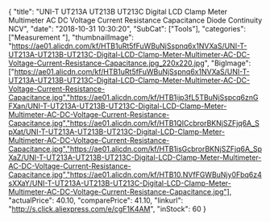 {
	"title": "UNI-T UT213A UT213B UT213C Digital LCD Clamp Meter Multimeter AC DC Voltage Current Resistance Capacitance Diode Continuity NCV",
	"date": "2018-10-31 10:30:20",
	"SubCat": ["Tools"],
	"categories": ["Measurement "],
	"thumbnailImage": "https://ae01.alicdn.com/kf/HTB1uRt5fFuWBuNjSspnq6x1NVXaS/UNI-T-UT213A-UT213B-UT213C-Digital-LCD-Clamp-Meter-Multimeter-AC-DC-Voltage-Current-Resistance-Capacitance.jpg_220x220.jpg",
	"BigImage": ["https://ae01.alicdn.com/kf/HTB1uRt5fFuWBuNjSspnq6x1NVXaS/UNI-T-UT213A-UT213B-UT213C-Digital-LCD-Clamp-Meter-Multimeter-AC-DC-Voltage-Current-Resistance-Capacitance.jpg","https://ae01.alicdn.com/kf/HTB1ijp3fL5TBuNjSspcq6znGFXan/UNI-T-UT213A-UT213B-UT213C-Digital-LCD-Clamp-Meter-Multimeter-AC-DC-Voltage-Current-Resistance-Capacitance.jpg","https://ae01.alicdn.com/kf/HTB1QICcbrorBKNjSZFjq6A_SpXat/UNI-T-UT213A-UT213B-UT213C-Digital-LCD-Clamp-Meter-Multimeter-AC-DC-Voltage-Current-Resistance-Capacitance.jpg","https://ae01.alicdn.com/kf/HTB1isGcbrorBKNjSZFjq6A_SpXaZ/UNI-T-UT213A-UT213B-UT213C-Digital-LCD-Clamp-Meter-Multimeter-AC-DC-Voltage-Current-Resistance-Capacitance.jpg","https://ae01.alicdn.com/kf/HTB10.NVfFGWBuNjy0Fbq6z4sXXaY/UNI-T-UT213A-UT213B-UT213C-Digital-LCD-Clamp-Meter-Multimeter-AC-DC-Voltage-Current-Resistance-Capacitance.jpg"],
	"actualPrice": 40.10,
	"comparePrice": 41.10,
	"linkurl": "http://s.click.aliexpress.com/e/cgF1K4AM",
	"inStock": 60
}
